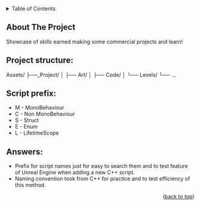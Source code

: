 ﻿<a name="readme-top"></a>

<!-- TABLE OF CONTENTS -->
<details>
  <summary>Table of Contents</summary>
  <ol>
    <li>
      <a href="#about-the-project">About The Project</a>
        <ul>
            <li><a href="#project-structure">Project strcture</a></li>
            <li><a href="#script-prefixes">Script prefix</a></li>
            <li><a href="#answers">Answers</a></li>
        </ul>
    </li>
  </ol>
</details>

<!-- ABOUT THE PROJECT -->
## About The Project

Showcase of skills earned making some commercial projects and learn!

## Project structure:

Assets/ 
├──_Project/
│   ├── Art/
│   ├── Code/
│   └── Levels/
└── ...

## Script prefix:

* M - MonoBehaviour
* C - Non MonoBehaviour
* S - Struct
* E - Enum
* L - LifetimeScope

## Answers:

* Prefix for script names just for easy to search them and to test feature of Unreal Engine when adding a new C++ script.
* Naming convention took from C++ for practice and to test efficiency of this method.

<p align="right">(<a href="#readme-top">back to top</a>)</p>
